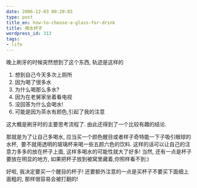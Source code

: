 ```yaml
---
date: 2006-12-03 00:20:03
type: post
title_en: how-to-choose-a-glass-for-drink
title: 喝水杯子
wordpress_id: 313
tags:
- life
---
```


晚上刷牙的时候突然想到了这个东西, 轨迹是这样的
	
1. 想到自己今天多次上厕所
2. 因为喝了很多水
3. 为什么喝那么多水?
4. 因为在老舅家坐着看电视
5. 没回答为什么会喝水!
6. 可能是因为茶水有颜色,引起了我的注意

这大概是刷牙时的主要思考流程了. 由此还得到了一个比较有趣的结论.

那就是为了让自己多喝水, 应当买一个颜色醒目或者样子奇特能一下子吸引眼球的水杯,  要不就用透明的玻璃杯来喝一些五颜六色的饮料. 这样的话可以让自己的注意力多多的放在杯子上面, 这样多喝水的可能性就大了好多! 当然, 还有一点是杯子要放在明显的地方, 如果把杯子放到被窝里藏着,你照样看不到:)

好啦, 我决定要买一个醒目的杯子! 还要额外注意的一点是买杯子不要买下面细上面粗的, 那样很容易会被打翻的!

